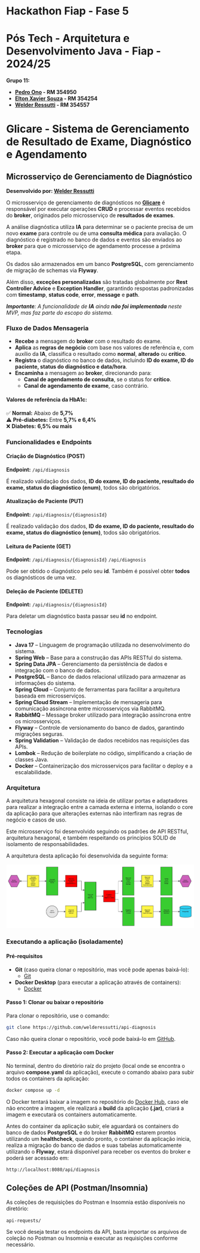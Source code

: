 # Hackathon Fiap - Fase 5

# Pós Tech - Arquitetura e Desenvolvimento Java - Fiap - 2024/25

**Grupo 11:**

- **[Pedro Ono](https://github.com/pedr0no) - RM 354950**
- **[Elton Xavier Souza](https://github.com/eltonxs) - RM 354254**
- **[Welder Ressutti](https://github.com/welderessutti) - RM 354557**

# Glicare - Sistema de Gerenciamento de Resultado de Exame, Diagnóstico e Agendamento

## Microsserviço de Gerenciamento de Diagnóstico

**Desenvolvido por: [Welder Ressutti](https://github.com/welderessutti)**

O microsserviço de gerenciamento de diagnósticos no
**[Glicare](https://github.com/welderessutti/hackathon-fiap-glicare)** é responsável por executar operações **CRUD** e
processar eventos recebidos do **broker**, originados pelo microsserviço de **resultados de exames**.

A análise diagnóstica utiliza **IA** para determinar se o paciente precisa de um novo **exame** para controle ou de uma
**consulta médica** para avaliação. O diagnóstico é registrado no banco de dados e eventos são enviados ao **broker**
para que o microsserviço de agendamento processe a próxima etapa.

Os dados são armazenados em um banco **PostgreSQL**, com gerenciamento de migração de schemas via **Flyway**.

Além disso, **exceções personalizadas** são tratadas globalmente por **Rest Controller Advice** e **Exception Handler**,
garantindo respostas padronizadas com **timestamp**, **status code**, **error**, **message** e **path**.

_**Importante**: A funcionalidade de **IA** ainda **não foi implementada** neste MVP, mas faz parte do escopo do
sistema._

### Fluxo de Dados Mensageria

- **Recebe** a mensagem do **broker** com o resultado do exame.
- **Aplica** as **regras de negócio** com base nos valores de referência e, com auxílio da **IA**, classifica o
  resultado como **normal**, **alterado** ou **crítico**.
- **Registra** o diagnóstico no banco de dados, incluindo **ID do exame, ID do paciente, status do diagnóstico e
  data/hora**.
- **Encaminha** a mensagem ao **broker**, direcionando para:
    - **Canal de agendamento de consulta**, se o status for **crítico**.
    - **Canal de agendamento de exame**, caso contrário.

#### Valores de referência da HbA1c:

✅ **Normal:** Abaixo de **5,7%**  
⚠️ **Pré-diabetes:** Entre **5,7% e 6,4%**  
❌ **Diabetes:** **6,5% ou mais**

### Funcionalidades e Endpoints

#### Criação de Diagnóstico (POST)

**Endpoint:** ``/api/diagnosis``

É realizado validação dos dados, **ID do exame, ID do paciente, resultado do exame, status do diagnóstico (enum)**,
todos são obrigatórios.

#### Atualização de Paciente (PUT)

**Endpoint:** ``/api/diagnosis/{diagnosisId}``

É realizado validação dos dados, **ID do exame, ID do paciente, resultado do exame, status do diagnóstico (enum)**,
todos são obrigatórios.

#### Leitura de Paciente (GET)

**Endpoint:** ``/api/diagnosis/{diagnosisId}`` ``/api/diagnosis``

Pode ser obtido o diagnóstico pelo seu **id**. Também é possível obter **todos** os diagnósticos de uma vez.

#### Deleção de Paciente (DELETE)

**Endpoint:** ``/api/diagnosis/{diagnosisId}``

Para deletar um diagnóstico basta passar seu **id** no endpoint.

### Tecnologias

- **Java 17** – Linguagem de programação utilizada no desenvolvimento do sistema.
- **Spring Web** – Base para a construção das APIs RESTful do sistema.
- **Spring Data JPA** – Gerenciamento da persistência de dados e integração com o banco de dados.
- **PostgreSQL** – Banco de dados relacional utilizado para armazenar as informações do sistema.
- **Spring Cloud** – Conjunto de ferramentas para facilitar a arquitetura baseada em microsserviços.
- **Spring Cloud Stream** – Implementação de mensageria para comunicação assíncrona entre microsserviços via RabbitMQ.
- **RabbitMQ** – Message broker utilizado para integração assíncrona entre os microsserviços.
- **Flyway** – Controle de versionamento do banco de dados, garantindo migrações seguras.
- **Spring Validation** – Validação de dados recebidos nas requisições das APIs.
- **Lombok** – Redução de boilerplate no código, simplificando a criação de classes Java.
- **Docker** – Containerização dos microsserviços para facilitar o deploy e a escalabilidade.

### Arquitetura

A arquitetura hexagonal consiste na ideia de utilizar portas e adaptadores para realizar a integração entre a camada
externa e interna, isolando o core da aplicação para que alterações externas não interfiram nas regras de negócio e
casos de uso.

Este microsserviço foi desenvolvido seguindo os padrões de API RESTful, arquitetura hexagonal, e também respeitando os
princípios SOLID de isolamento de responsabilidades.

A arquitetura desta aplicação foi desenvolvida da seguinte forma:

![Aquitetura](images/architecture.jpg)

### Executando a aplicação (isoladamente)

#### Pré-requisitos

- **Git** (caso queira clonar o repositório, mas você pode apenas baixá-lo):
    - [Git](https://git-scm.com/downloads)
- **Docker Desktop** (para executar a aplicação através de containers):
    - [Docker](https://www.docker.com/products/docker-desktop/)

#### Passo 1: Clonar ou baixar o repositório

Para clonar o repositório, use o comando:

```bash
git clone https://github.com/welderessutti/api-diagnosis
```

Caso não queira clonar o repositório, você pode baixá-lo
em [GitHub](https://github.com/welderessutti/api-diagnosis).

#### Passo 2: Executar a aplicação com Docker

No terminal, dentro do diretório raíz do projeto (local onde se encontra o arquivo **compose.yaml** da aplicação),
execute o comando abaixo para subir todos os containers da aplicação:

```bash
docker compose up -d
```

O Docker tentará baixar a imagem no repositório
do [Docker Hub](https://hub.docker.com/repository/docker/welderessutti/api-diagnosis/general), caso ele não
encontre a imagem, ele realizará a **build** da aplicação **(.jar)**, criará a imagem e executará os containers
automaticamente.

Antes do container da aplicação subir, ele aguardará os containers do banco de dados **PostgreSQL** e do broker
**RabbitMQ** estarem prontos utilizando um **healthcheck**, quando pronto, o container da aplicação inicia, realiza
a migração do banco de dados e suas tabelas automaticamente utilizando o **Flyway**, estará disponível para receber os
eventos do broker e poderá ser acessado em:

```
http://localhost:8080/api/diagnosis
```

## Coleções de API (Postman/Insomnia)

As coleções de requisições do Postman e Insomnia estão disponíveis no diretório:

`api-requests/`

Se você deseja testar os endpoints da API, basta importar os arquivos de coleção no Postman ou Insomnia e executar as
requisições conforme necessário.
